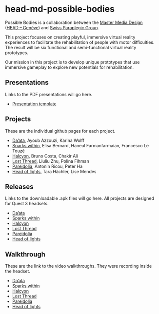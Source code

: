 # head-md-possible-bodies
Possible Bodies is a collaboration between the [Master Media Design](https://www.hesge.ch/head/en/programs-research/master-arts-media-design) ([HEAD – Genève](https://www.hesge.ch/head/en/)) and [Swiss Paraplegic Group](https://www.paraplegie.ch/en/).

This project focuses on creating playful, immersive virtual reality experiences to facilitate the rehabilitation of people with motor difficulties. The result will be six functional and semi-functional virtual reality prototypes.

Our mission in this project is to develop unique prototypes that use immersive gameplay to explore new potentials for rehabilitation.

## Presentations
Links to the PDF presentations will go here.

- [Presentation template](https://github.com/abstractmachine/head-md-possible-bodies/releases/latest)

## Projects
These are the individual github pages for each project.

- [Da’ata](), Ayoub Azzouzi, Karina Wolff
- [Sparks within](), Elisa Bernard, Haneul Farmanfarmaian, Francesco Le Touzé
- [Halcyon](), Bruno Costa, Chakir Ali
- [Lost Thread](), Liuliu Zhu, Polina Fihman
- [Pareidolia](), Antonin Ricou, Peter Ha
- [Head of lights](), Tara Hächler, Lise Mendes

## Releases
Links to the downloadable .apk files will go here. All projects are designed for Quest 3 headsets.

- [Da’ata]()
- [Sparks within]()
- [Halcyon]()
- [Lost Thread]()
- [Pareidolia]()
- [Head of lights]()

## Walkthrough
These are the link to the video walkthroughs. They were recording inside the headset.

- [Da’ata]()
- [Sparks within]()
- [Halcyon]()
- [Lost Thread]()
- [Pareidolia]()
- [Head of lights]()